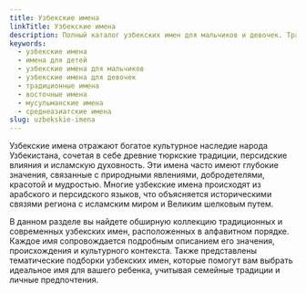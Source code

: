 ```yaml
---
title: Узбекские имена
linkTitle: Узбекские имена
description: Полный каталог узбекских имен для мальчиков и девочек. Традиционные и современные узбекские имена с значениями и происхождением.
keywords:
  - узбекские имена
  - имена для детей
  - узбекские имена для мальчиков
  - узбекские имена для девочек
  - традиционные имена
  - восточные имена
  - мусульманские имена
  - среднеазиатские имена
slug: uzbekskie-imena
---
```


Узбекские имена отражают богатое культурное наследие народа Узбекистана, сочетая в себе древние тюркские традиции, персидские влияния и исламскую духовность. Эти имена часто имеют глубокие значения, связанные с природными явлениями, добродетелями, красотой и мудростью. Многие узбекские имена происходят из арабского и персидского языков, что объясняется историческими связями региона с исламским миром и Великим шелковым путем.

В данном разделе вы найдете обширную коллекцию традиционных и современных узбекских имен, расположенных в алфавитном порядке. Каждое имя сопровождается подробным описанием его значения, происхождения и культурного контекста. Также представлены тематические подборки узбекских имен, которые помогут вам выбрать идеальное имя для вашего ребенка, учитывая семейные традиции и личные предпочтения.
